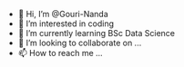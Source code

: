 - 👋 Hi, I’m @Gouri-Nanda
- 👀 I’m interested in coding 
- 🌱 I’m currently learning BSc Data Science
- 💞️ I’m looking to collaborate on ...
- 📫 How to reach me ...

<!---
Gouri-Nanda/Gouri-Nanda is a ✨ special ✨ repository because its `README.md` (this file) appears on your GitHub profile.
You can click the Preview link to take a look at your changes.
--->
